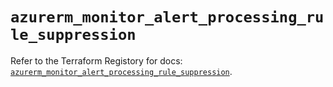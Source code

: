 # `azurerm_monitor_alert_processing_rule_suppression`

Refer to the Terraform Registory for docs: [`azurerm_monitor_alert_processing_rule_suppression`](https://www.terraform.io/docs/providers/azurerm/r/monitor_alert_processing_rule_suppression).
